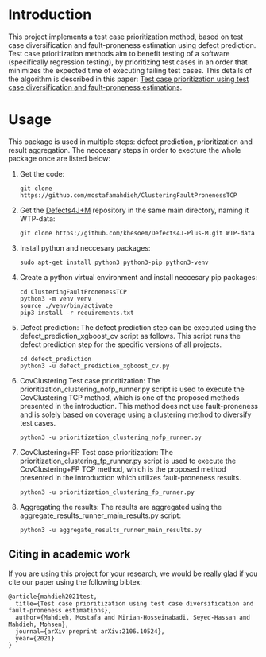 # Introduction
This project implements a test case prioritization method, based on test case diversification and fault-proneness estimation using defect prediction.
Test case prioritization methods aim to benefit testing of a software (specifically regression testing), by prioritizing test cases in an order that minimizes the expected time of executing failing test cases. This details of the algorithm is described in this paper: [Test case prioritization using test case diversification and fault-proneness estimations](https://arxiv.org/abs/2106.10524).

# Usage
This package is used in multiple steps: defect prediction, prioritization and result aggregation. The neccesary steps in order to execture the whole package once are listed below:

1. Get the code:
    ```
    git clone https://github.com/mostafamahdieh/ClusteringFaultPronenessTCP
    ```
2. Get the [Defects4J+M](https://github.com/khesoem/Defects4J-Plus-M) repository in the same main directory, naming it WTP-data:
    ```
    git clone https://github.com/khesoem/Defects4J-Plus-M.git WTP-data
    ```
3. Install python and neccesary packages:
    ```
    sudo apt-get install python3 python3-pip python3-venv
    ```
4. Create a python virtual environment and install neccesary pip packages:
    ```
    cd ClusteringFaultPronenessTCP
    python3 -m venv venv
    source ./venv/bin/activate
    pip3 install -r requirements.txt
    ```
5. Defect prediction: The defect prediction step can be executed using the defect_prediction_xgboost_cv script as follows. This script runs the defect prediction step for the specific versions of all projects.
    ```
    cd defect_prediction
    python3 -u defect_prediction_xgboost_cv.py
    ```

6. CovClustering Test case prioritization: The prioritization_clustering_nofp_runner.py script is used to execute the CovClustering TCP method, which is one of the proposed methods presented in the introduction. This method does not use fault-proneness and is solely based on coverage using a clustering method to diversify test cases.
    ```
    python3 -u prioritization_clustering_nofp_runner.py
    ```


7. CovClustering+FP Test case prioritization: The prioritization_clustering_fp_runner.py script is used to execute the CovClustering+FP TCP method, which is the proposed method presented in the introduction which utilizes fault-proneness results.
    ```
    python3 -u prioritization_clustering_fp_runner.py
    ```


8. Aggregating the results: The results are aggregated using the aggregate_results_runner_main_results.py script:
    ```
    python3 -u aggregate_results_runner_main_results.py
    ```

## Citing in academic work
If you are using this project for your research, we would be really glad if you cite our paper using the following bibtex:
```
@article{mahdieh2021test,
  title={Test case prioritization using test case diversification and fault-proneness estimations},
  author={Mahdieh, Mostafa and Mirian-Hosseinabadi, Seyed-Hassan and Mahdieh, Mohsen},
  journal={arXiv preprint arXiv:2106.10524},
  year={2021}
}
```
